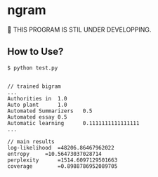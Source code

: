 # ngram

:construction: THIS PROGRAM IS STIL UNDER DEVELOPPING.

## How to Use?
```
$ python test.py


// trained bigram
...
Authorities in  1.0
Auto plant      1.0
Automated Summarizers   0.5
Automated essay 0.5
Automatic learning      0.1111111111111111
...

// main results
log-likelihood  =48206.86467962022
entropy		=10.56473037028714
perplexity      =1514.6097129501663
coverage        =0.8988786952089705
```
